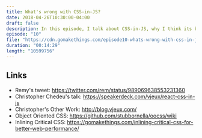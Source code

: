 ```yaml
---
title: What's wrong with CSS-in-JS?
date: 2018-04-26T10:30:00-04:00
draft: false
description: In this episode, I talk about CSS-in-JS, why I think its bad for the web, and how to address some of the legitimate problems it's trying to solve.
episode: "10"
file: "https://cdn.gomakethings.com/episode10-whats-wrong-with-css-in-js.mp3"
duration: "00:14:29"
length: "10599756"
---
```


## Links

- Remy's tweet: https://twitter.com/rem/status/989069638553231360
- Christopher Chedeu's talk: https://speakerdeck.com/vjeux/react-css-in-js
- Christopher's Other Work: http://blog.vjeux.com/
- Object Oriented CSS: https://github.com/stubbornella/oocss/wiki
- Inlining Critical CSS: https://gomakethings.com/inlining-critical-css-for-better-web-performance/